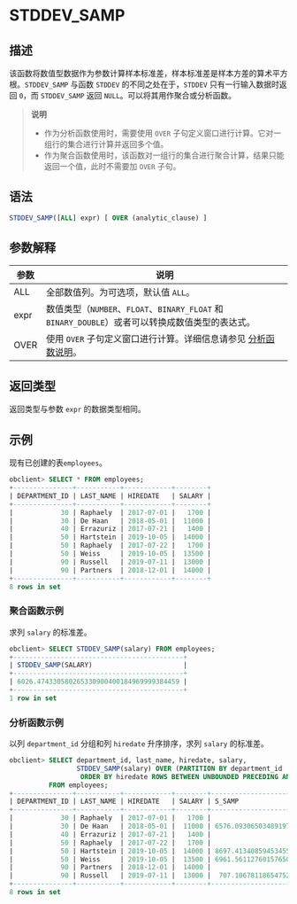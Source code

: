 # STDDEV_SAMP

## 描述

该函数将数值型数据作为参数计算样本标准差，样本标准差是样本方差的算术平方根。`STDDEV_SAMP` 与函数 `STDDEV` 的不同之处在于，`STDDEV` 只有一行输入数据时返回 `0`，而 `STDDEV_SAMP` 返回 `NULL`。可以将其用作聚合或分析函数。

>**说明**
>
>* 作为分析函数使用时，需要使用 `OVER` 子句定义窗口进行计算。它对一组行的集合进行计算并返回多个值。
>* 作为聚合函数使用时，该函数对一组行的集合进行聚合计算，结果只能返回一个值，此时不需要加 `OVER` 子句。

## 语法

```sql
STDDEV_SAMP([ALL] expr) [ OVER (analytic_clause) ]
```

## 参数解释

|  参数  |                                           说明                                            |
|------|-----------------------------------------------------------------------------------------|
| ALL  | 全部数值列。为可选项，默认值 `ALL`。                                                                   |
| expr | 数值类型（`NUMBER`、`FLOAT`、`BINARY_FLOAT` 和 `BINARY_DOUBLE`）或者可以转换成数值类型的表达式。                 |
| OVER | 使用 `OVER` 子句定义窗口进行计算。详细信息请参见 [分析函数说明](1.window-function-description-of-oracle-mode.md)。 |

## 返回类型

返回类型与参数 `expr` 的数据类型相同。

## 示例

现有已创建的表`employees`。

```sql
obclient> SELECT * FROM employees;
+---------------+-----------+------------+--------+
| DEPARTMENT_ID | LAST_NAME | HIREDATE   | SALARY |
+---------------+-----------+------------+--------+
|            30 | Raphaely  | 2017-07-01 |   1700 |
|            30 | De Haan   | 2018-05-01 |  11000 |
|            40 | Errazuriz | 2017-07-21 |   1400 |
|            50 | Hartstein | 2019-10-05 |  14000 |
|            50 | Raphaely  | 2017-07-22 |   1700 |
|            50 | Weiss     | 2019-10-05 |  13500 |
|            90 | Russell   | 2019-07-11 |  13000 |
|            90 | Partners  | 2018-12-01 |  14000 |
+---------------+-----------+------------+--------+
8 rows in set
```

### 聚合函数示例

求列 `salary` 的标准差。

```sql
obclient> SELECT STDDEV_SAMP(salary) FROM employees;
+-------------------------------------------+
| STDDEV_SAMP(SALARY)                       |
+-------------------------------------------+
| 6026.474330580265330900400184969999384459 |
+-------------------------------------------+
1 row in set
```

### 分析函数示例

以列 `department_id` 分组和列 `hiredate` 升序排序，求列 `salary` 的标准差。

```sql
obclient> SELECT department_id, last_name, hiredate, salary,
                 STDDEV_SAMP(salary) OVER (PARTITION BY department_id
                  ORDER BY hiredate ROWS BETWEEN UNBOUNDED PRECEDING AND CURRENT ROW) AS s_samp
          FROM employees;
+---------------+-----------+------------+--------+-------------------------------------------+
| DEPARTMENT_ID | LAST_NAME | HIREDATE   | SALARY | S_SAMP                                    |
+---------------+-----------+------------+--------+-------------------------------------------+
|            30 | Raphaely  | 2017-07-01 |   1700 |                                      NULL |
|            30 | De Haan   | 2018-05-01 |  11000 | 6576.093065034891976927852567575096065349 |
|            40 | Errazuriz | 2017-07-21 |   1400 |                                      NULL |
|            50 | Raphaely  | 2017-07-22 |   1700 |                                      NULL |
|            50 | Hartstein | 2019-10-05 |  14000 | 8697.413408594534550130385653889643183203 |
|            50 | Weiss     | 2019-10-05 |  13500 | 6961.561127601576503543602300090640831831 |
|            90 | Partners  | 2018-12-01 |  14000 |                                      NULL |
|            90 | Russell   | 2019-07-11 |  13000 |  707.106781186547524400844362104849039285 |
+---------------+-----------+------------+--------+-------------------------------------------+
8 rows in set
```
